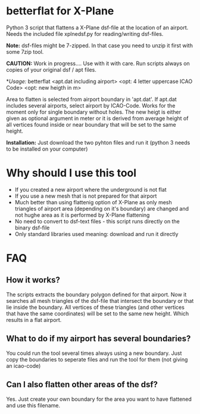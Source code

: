 # betterflat for X-Plane
Python 3 script that flattens a X-Plane dsf-file at the location of an airport.
Needs the included file xplnedsf.py for reading/writing dsf-files.

**Note:** dsf-files might be 7-zipped. In that case you need to unzip it first with some 7zip tool.

**CAUTION:** Work in progress.... Use with it with care.
         Run scripts always on copies of your original dsf / apt files.
         
**Usage:* betterflat <dsf-filename> <apt.dat including airport> <opt: 4 letter uppercase ICAO Code> <opt: new heigth in m>

Area to flatten is selected from airport boundary in 'apt.dat'. If apt.dat includes several airports, select airport by ICAO-Code.
Works for the moment only for single boundary without holes.
The new heigt is either given as optional argument in meter or it is derived from average height of all vertices found inside or near boundary that will be set to the same height.

**Installation:** Just download the two pyhton files and run it (python 3 needs to be installed on your computer)

# Why should I use this tool
* If you created a new airport where the underground is not flat
* If you use a new mesh that is not prepared for that airport
* Much better than using flattenig option of X-Plane as only mesh triangles of airport area (depending on it's boundary) are changed and not hughe area as it is performed by X-Plane flattening
* No need to convert to dsf-text files - this script runs directly on the binary dsf-file
* Only standard libraries used meaning: download and run it directly

# FAQ

## How it works?
The scripts extracts the boundary polygon defined for that airport. Now it searches all mesh triangles of the dsf-file that intersect the boundary or that lie inside the boundary. All vertices of these triangles (and other vertices that have the same coordinates) will be set to the same new height. Which results in a flat airport.

## What to do if my airport has several boundaries?
You could run the tool several times always using a new boundary. Just copy the boundaries to seperate files and run the tool for them (not giving an icao-code)

## Can I also flatten other areas of the dsf?
Yes. Just create your own boundary for the area you want to have flattened and use this filename.

